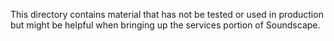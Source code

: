
This directory contains material that has not be tested or used in production but might be helpful when bringing up the services portion of Soundscape.